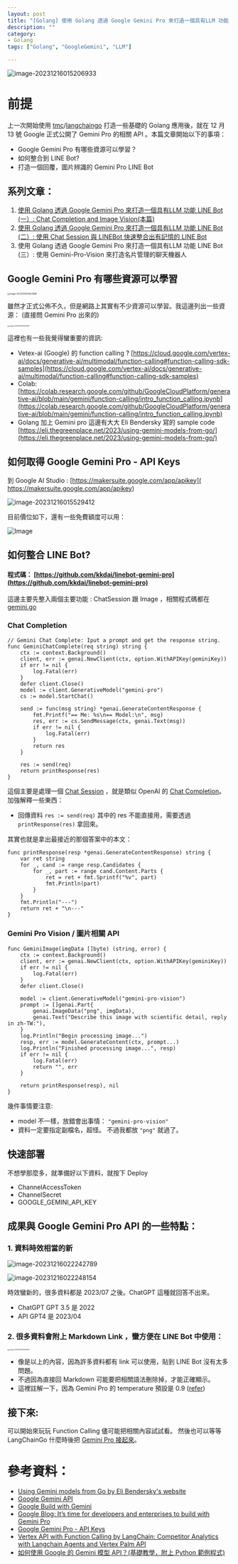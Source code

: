 ```yaml
---
layout: post
title: "[Golang] 使用 Golang 透過 Google Gemini Pro 來打造一個具有LLM 功能 LINE Bot (一）: Chat Completion and Image Vision"
description: ""
category: 
- Golang
tags: ["Golang", "GoogleGemini", "LLM"]

---
```


![image-20231216015206933](../images/2022/image-20231216015206933.png)



# 前提

上一次開始使用 [tmc](https://github.com/tmc)/[langchaingo](https://github.com/tmc/langchaingo) 打造一些基礎的 Golang 應用後，就在 12 月 13 號 Google 正式公開了 Gemini Pro 的相關 API 。本篇文章開始以下的事項：

- Google Gemini Pro 有哪些資源可以學習？
- 如何整合到 LINE Bot?
- 打造一個回覆，圖片辨識的 Gemini Pro LINE Bot

## 系列文章：

1. [使用 Golang 透過 Google Gemini Pro 來打造一個具有LLM 功能 LINE Bot (一）: Chat Completion and Image Vision(本篇) ](https://www.evanlin.com/til-gogle-gemini-pro-linebot/)
2. [使用 Golang 透過 Google Gemini Pro 來打造一個具有LLM 功能 LINE Bot (二）: 使用 Chat Session 與 LINEBot 快速整合出有記憶的 LINE Bot](https://www.evanlin.com/til-gogle-gemini-pro-chat-session/)
3. 使用 Golang 透過 Google Gemini Pro 來打造一個具有LLM 功能 LINE Bot (三）: 使用 Gemini-Pro-Vision 來打造名片管理的聊天機器人

## Google Gemini Pro 有哪些資源可以學習

<img src="../images/2022/image-20231216014823886.png" alt="image-20231216014823886" style="zoom:33%;" />

雖然才正式公佈不久，但是網路上其實有不少資源可以學習。我這邊列出一些資源： (直接問 Gemini Pro 出來的)

<img src="../images/2022/image-20231216015049307.png" alt="image-20231216015049307" style="zoom:25%;" />

這裡也有一些我覺得蠻重要的資訊:

-  Vetex-ai (Google) 的 function calling ?  [https://cloud.google.com/vertex-ai/docs/generative-ai/multimodal/function-calling#function-calling-sdk-samples](https://cloud.google.com/vertex-ai/docs/generative-ai/multimodal/function-calling#function-calling-sdk-samples)
  - Colab: [https://colab.research.google.com/github/GoogleCloudPlatform/generative-ai/blob/main/gemini/function-calling/intro_function_calling.ipynb](https://colab.research.google.com/github/GoogleCloudPlatform/generative-ai/blob/main/gemini/function-calling/intro_function_calling.ipynb)
- Golang 加上 Gemini pro 這邊有大大 Eli Bendersky 寫的  sample code 
  [https://eli.thegreenplace.net/2023/using-gemini-models-from-go/](https://eli.thegreenplace.net/2023/using-gemini-models-from-go/)



## 如何取得  Google Gemini Pro - API Keys

到 Google AI Studio : [https://makersuite.google.com/app/apikey]( https://makersuite.google.com/app/apikey)

![image-20231216015529412](../images/2022/image-20231216015529412.png)

目前價位如下，還有一些免費額度可以用：

![Image](../images/2022/GBRj-lFaMAAmOQY.jpeg)



## 如何整合 LINE Bot?

#### 程式碼： [https://github.com/kkdai/linebot-gemini-pro](https://github.com/kkdai/linebot-gemini-pro)

這邊主要先整入兩個主要功能 :  ChatSession 跟 Image ，相關程式碼都在 [gemini.go](https://github.com/kkdai/linebot-gemini-pro/blob/main/gemini.go)



### Chat Completion 

```
// Gemini Chat Complete: Iput a prompt and get the response string.
func GeminiChatComplete(req string) string {
	ctx := context.Background()
	client, err := genai.NewClient(ctx, option.WithAPIKey(geminiKey))
	if err != nil {
		log.Fatal(err)
	}
	defer client.Close()
	model := client.GenerativeModel("gemini-pro")
	cs := model.StartChat()

	send := func(msg string) *genai.GenerateContentResponse {
		fmt.Printf("== Me: %s\n== Model:\n", msg)
		res, err := cs.SendMessage(ctx, genai.Text(msg))
		if err != nil {
			log.Fatal(err)
		}
		return res
	}

	res := send(req)
	return printResponse(res)
}
```



這個主要是處理一個 [Chat Session](https://pkg.go.dev/github.com/google/generative-ai-go/genai#example-ChatSession) ，就是類似 OpenAI 的 [Chat Completion](https://platform.openai.com/docs/guides/text-generation/chat-completions-api)。 加強解釋一些東西：

- 回傳資料 `res := send(req)` 其中的 res 不能直接用，需要透過 `printResponse(res)` 拿回來。

其實也就是拿出最接近的那個答案中的本文：

```
func printResponse(resp *genai.GenerateContentResponse) string {
	var ret string
	for _, cand := range resp.Candidates {
		for _, part := range cand.Content.Parts {
			ret = ret + fmt.Sprintf("%v", part)
			fmt.Println(part)
		}
	}
	fmt.Println("---")
	return ret + "\n---"
}
```



### Gemini Pro Vision / 圖片相關 API

```
func GeminiImage(imgData []byte) (string, error) {
	ctx := context.Background()
	client, err := genai.NewClient(ctx, option.WithAPIKey(geminiKey))
	if err != nil {
		log.Fatal(err)
	}
	defer client.Close()

	model := client.GenerativeModel("gemini-pro-vision")
	prompt := []genai.Part{
		genai.ImageData("png", imgData),
		genai.Text("Describe this image with scientific detail, reply in zh-TW:"),
	}
	log.Println("Begin processing image...")
	resp, err := model.GenerateContent(ctx, prompt...)
	log.Println("Finished processing image...", resp)
	if err != nil {
		log.Fatal(err)
		return "", err
	}

	return printResponse(resp), nil
}
```

幾件事情要注意:

- model 不一樣，放錯會出事情： `"gemini-pro-vision"`
- 資料一定要指定副檔名，超怪。 不過我都放 `"png"` 就過了。

## 快速部署

不想學那麼多，就準備好以下資料，就按下 Deploy 

- ChannelAccessToken
- ChannelSecret
- GOOGLE_GEMINI_API_KEY



## 成果與 Google Gemini Pro API 的一些特點：

### 1. 資料時效相當的新

![image-20231216022242789](../images/2022/image-20231216022242789.png)

![image-20231216022248154](../images/2022/image-20231216022248154.png)

時效蠻新的，很多資料都是 2023/07 之後。ChatGPT 這種就回答不出來。

- ChatGPT GPT 3.5 是 2022
- API GPT4 是 2023/04 



### 2. 很多資料會附上 Markdown Link ，蠻方便在 LINE Bot 中使用：

<img src="../images/2022/image-20231216015049307.png" alt="image-20231216015049307" style="zoom:25%;" />



- 像是以上的內容，因為許多資料都有 link 可以使用，貼到 LINE Bot 沒有太多問題。
- 不過因為直接回 Markdown 可能要把相關語法刪除掉，才能正確顯示。
- 這裡註解一下，因為 Gemini Pro 的 temperature 預設是 0.9 ([refer](https://cloud.google.com/vertex-ai/docs/generative-ai/model-reference/gemini))



## 接下來:

可以開始來玩玩 Function Calling 儘可能把相關內容試試看。  然後也可以等等 LangChainGo 什麼時後把 [Gemini Pro 接起來](https://github.com/tmc/langchaingo/issues/410)。



 # 參考資料：

- [Using Gemini models from Go by Eli Bendersky's website](https://eli.thegreenplace.net/2023/using-gemini-models-from-go/)
- [Google Gemini API](https://cloud.google.com/vertex-ai/docs/generative-ai/model-reference/gemini#gemini-pro-vision)
- [Google Build with Gemini](https://deepmind.google/technologies/gemini/#build-with-gemini) 
- [Google Blog: It’s time for developers and enterprises to build with Gemini Pro](https://blog.google/technology/ai/gemini-api-developers-cloud/)
- [Google Gemini Pro - API Keys](https://makersuite.google.com/app/apikey)
- [Vertex API with Function Calling by LangChain: Competitor Analytics with Langchain Agents and Vertex Palm API](https://medium.com/google-cloud/competitor-analytics-with-langchain-agents-and-vertex-palm-api-410453cecd83) 
- [如何使用 Google 的 Gemini 模型 API？(基礎教學，附上 Python 範例程式)](https://blog.jiatool.com/posts/gemini_api/)
